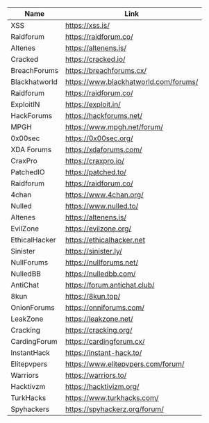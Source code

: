 | Name          | Link                                  |
| ------------- | ------------------------------------- |
| XSS           | https://xss.is/                       |
| Raidforum     | https://raidforum.co/                 |
| Altenes       | https://altenens.is/                  |
| Cracked       | https://cracked.io/                   |
| BreachForums  | https://breachforums.cx/              |
| Blackhatworld | https://www.blackhatworld.com/forums/ |
| Raidforum     | https://raidforum.co/                 |
| ExploitIN     | https://exploit.in/                   |
| HackForums    | https://hackforums.net/               |
| MPGH          | https://www.mpgh.net/forum/           |
| 0x00sec       | https://0x00sec.org/                  |
| XDA Forums    | https://xdaforums.com/                |
| CraxPro       | https://craxpro.io/                   |
| PatchedIO     | https://patched.to/                   |
| Raidforum     | https://raidforum.co/                 |
| 4chan         | https://www.4chan.org/                |
| Nulled        | https://www.nulled.to/                |
| Altenes       | https://altenens.is/                  |
| EvilZone      | https://evilzone.org/                 |
| EthicalHacker | https://ethicalhacker.net             |
| Sinister      | https://sinister.ly/                  |
| NullForums    | https://nullforums.net/               |
| NulledBB      | https://nulledbb.com/                 |
| AntiChat      | https://forum.antichat.club/          |
| 8kun          | https://8kun.top/                     |
| OnionForums   | https://onniforums.com/               |
| LeakZone      | https://leakzone.net/                 |
| Cracking      | https://cracking.org/                 |
| CardingForum  | https://cardingforum.cx/              |
| InstantHack   | https://instant-hack.to/              |
| Elitepvpers   | https://www.elitepvpers.com/forum/    |
| Warriors      | https://warriors.to/                  |
| Hacktivzm     | https://hacktivizm.org/               |
| TurkHacks     | https://www.turkhacks.com/            |
| Spyhackers    | https://spyhackerz.org/forum/         |
